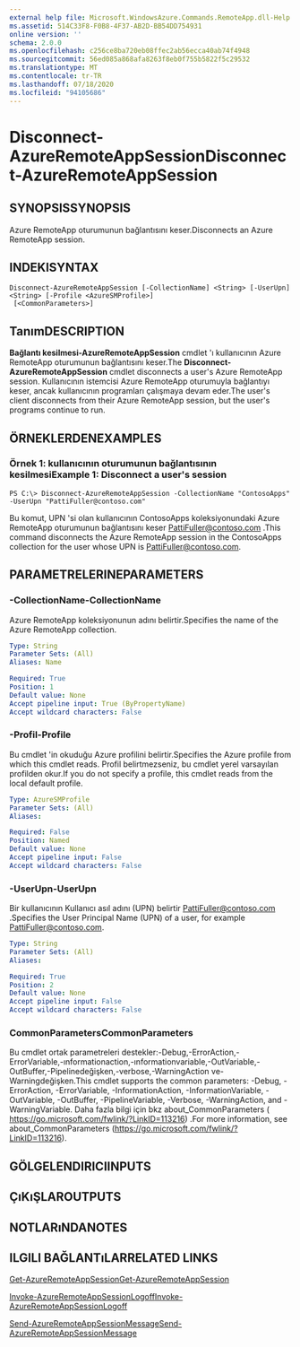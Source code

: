 ```yaml
---
external help file: Microsoft.WindowsAzure.Commands.RemoteApp.dll-Help.xml
ms.assetid: 514C33F8-F0B8-4F37-AB2D-BB54DD754931
online version: ''
schema: 2.0.0
ms.openlocfilehash: c256ce8ba720eb08ffec2ab56ecca40ab74f4948
ms.sourcegitcommit: 56ed085a868afa8263f8eb0f755b5822f5c29532
ms.translationtype: MT
ms.contentlocale: tr-TR
ms.lasthandoff: 07/18/2020
ms.locfileid: "94105686"
---
```

# <span data-ttu-id="205fe-101">Disconnect-AzureRemoteAppSession</span><span class="sxs-lookup"><span data-stu-id="205fe-101">Disconnect-AzureRemoteAppSession</span></span>

## <span data-ttu-id="205fe-102">SYNOPSIS</span><span class="sxs-lookup"><span data-stu-id="205fe-102">SYNOPSIS</span></span>
<span data-ttu-id="205fe-103">Azure RemoteApp oturumunun bağlantısını keser.</span><span class="sxs-lookup"><span data-stu-id="205fe-103">Disconnects an Azure RemoteApp session.</span></span>

## <span data-ttu-id="205fe-104">INDEKI</span><span class="sxs-lookup"><span data-stu-id="205fe-104">SYNTAX</span></span>

```
Disconnect-AzureRemoteAppSession [-CollectionName] <String> [-UserUpn] <String> [-Profile <AzureSMProfile>]
 [<CommonParameters>]
```

## <span data-ttu-id="205fe-105">Tanım</span><span class="sxs-lookup"><span data-stu-id="205fe-105">DESCRIPTION</span></span>
<span data-ttu-id="205fe-106">**Bağlantı kesilmesi-AzureRemoteAppSession** cmdlet 'ı kullanıcının Azure RemoteApp oturumunun bağlantısını keser.</span><span class="sxs-lookup"><span data-stu-id="205fe-106">The **Disconnect-AzureRemoteAppSession** cmdlet disconnects a user's Azure RemoteApp session.</span></span>
<span data-ttu-id="205fe-107">Kullanıcının istemcisi Azure RemoteApp oturumuyla bağlantıyı keser, ancak kullanıcının programları çalışmaya devam eder.</span><span class="sxs-lookup"><span data-stu-id="205fe-107">The user's client disconnects from their Azure RemoteApp session, but the user's programs continue to run.</span></span>

## <span data-ttu-id="205fe-108">ÖRNEKLERDEN</span><span class="sxs-lookup"><span data-stu-id="205fe-108">EXAMPLES</span></span>

### <span data-ttu-id="205fe-109">Örnek 1: kullanıcının oturumunun bağlantısının kesilmesi</span><span class="sxs-lookup"><span data-stu-id="205fe-109">Example 1: Disconnect a user's session</span></span>
```
PS C:\> Disconnect-AzureRemoteAppSession -CollectionName "ContosoApps" -UserUpn "PattiFuller@contoso.com"
```

<span data-ttu-id="205fe-110">Bu komut, UPN 'si olan kullanıcının ContosoApps koleksiyonundaki Azure RemoteApp oturumunun bağlantısını keser PattiFuller@contoso.com .</span><span class="sxs-lookup"><span data-stu-id="205fe-110">This command disconnects the Azure RemoteApp session in the ContosoApps collection for the user whose UPN is PattiFuller@contoso.com.</span></span>

## <span data-ttu-id="205fe-111">PARAMETRELERINE</span><span class="sxs-lookup"><span data-stu-id="205fe-111">PARAMETERS</span></span>

### <span data-ttu-id="205fe-112">-CollectionName</span><span class="sxs-lookup"><span data-stu-id="205fe-112">-CollectionName</span></span>
<span data-ttu-id="205fe-113">Azure RemoteApp koleksiyonunun adını belirtir.</span><span class="sxs-lookup"><span data-stu-id="205fe-113">Specifies the name of the Azure RemoteApp collection.</span></span>

```yaml
Type: String
Parameter Sets: (All)
Aliases: Name

Required: True
Position: 1
Default value: None
Accept pipeline input: True (ByPropertyName)
Accept wildcard characters: False
```

### <span data-ttu-id="205fe-114">-Profil</span><span class="sxs-lookup"><span data-stu-id="205fe-114">-Profile</span></span>
<span data-ttu-id="205fe-115">Bu cmdlet 'in okuduğu Azure profilini belirtir.</span><span class="sxs-lookup"><span data-stu-id="205fe-115">Specifies the Azure profile from which this cmdlet reads.</span></span>
<span data-ttu-id="205fe-116">Profil belirtmezseniz, bu cmdlet yerel varsayılan profilden okur.</span><span class="sxs-lookup"><span data-stu-id="205fe-116">If you do not specify a profile, this cmdlet reads from the local default profile.</span></span>

```yaml
Type: AzureSMProfile
Parameter Sets: (All)
Aliases: 

Required: False
Position: Named
Default value: None
Accept pipeline input: False
Accept wildcard characters: False
```

### <span data-ttu-id="205fe-117">-UserUpn</span><span class="sxs-lookup"><span data-stu-id="205fe-117">-UserUpn</span></span>
<span data-ttu-id="205fe-118">Bir kullanıcının Kullanıcı asıl adını (UPN) belirtir PattiFuller@contoso.com .</span><span class="sxs-lookup"><span data-stu-id="205fe-118">Specifies the User Principal Name (UPN) of a user, for example PattiFuller@contoso.com.</span></span>

```yaml
Type: String
Parameter Sets: (All)
Aliases: 

Required: True
Position: 2
Default value: None
Accept pipeline input: False
Accept wildcard characters: False
```

### <span data-ttu-id="205fe-119">CommonParameters</span><span class="sxs-lookup"><span data-stu-id="205fe-119">CommonParameters</span></span>
<span data-ttu-id="205fe-120">Bu cmdlet ortak parametreleri destekler:-Debug,-ErrorAction,-ErrorVariable,-ınformationaction,-ınformationvariable,-OutVariable,-OutBuffer,-Pipelinedeğişken,-verbose,-WarningAction ve-Warningdeğişken.</span><span class="sxs-lookup"><span data-stu-id="205fe-120">This cmdlet supports the common parameters: -Debug, -ErrorAction, -ErrorVariable, -InformationAction, -InformationVariable, -OutVariable, -OutBuffer, -PipelineVariable, -Verbose, -WarningAction, and -WarningVariable.</span></span> <span data-ttu-id="205fe-121">Daha fazla bilgi için bkz about_CommonParameters ( https://go.microsoft.com/fwlink/?LinkID=113216) .</span><span class="sxs-lookup"><span data-stu-id="205fe-121">For more information, see about_CommonParameters (https://go.microsoft.com/fwlink/?LinkID=113216).</span></span>

## <span data-ttu-id="205fe-122">GÖLGELENDIRICI</span><span class="sxs-lookup"><span data-stu-id="205fe-122">INPUTS</span></span>

## <span data-ttu-id="205fe-123">ÇıKıŞLAR</span><span class="sxs-lookup"><span data-stu-id="205fe-123">OUTPUTS</span></span>

## <span data-ttu-id="205fe-124">NOTLARıNDA</span><span class="sxs-lookup"><span data-stu-id="205fe-124">NOTES</span></span>

## <span data-ttu-id="205fe-125">ILGILI BAĞLANTıLAR</span><span class="sxs-lookup"><span data-stu-id="205fe-125">RELATED LINKS</span></span>

[<span data-ttu-id="205fe-126">Get-AzureRemoteAppSession</span><span class="sxs-lookup"><span data-stu-id="205fe-126">Get-AzureRemoteAppSession</span></span>](./Get-AzureRemoteAppSession.md)

[<span data-ttu-id="205fe-127">Invoke-AzureRemoteAppSessionLogoff</span><span class="sxs-lookup"><span data-stu-id="205fe-127">Invoke-AzureRemoteAppSessionLogoff</span></span>](./Invoke-AzureRemoteAppSessionLogoff.md)

[<span data-ttu-id="205fe-128">Send-AzureRemoteAppSessionMessage</span><span class="sxs-lookup"><span data-stu-id="205fe-128">Send-AzureRemoteAppSessionMessage</span></span>](./Send-AzureRemoteAppSessionMessage.md)



